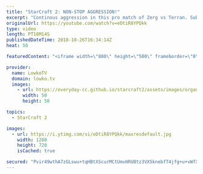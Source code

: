 ```yaml
---
title: "StarCraft 2: NON-STOP AGGRESSION!"
excerpt: "Continous aggression in this pro match of Zerg vs Terran. Subscribe for more videos: http://lowko.tv/youtube StarCraft 2 co-op Hero Solo: https://goo.gl/kgJYyu  Marines, Marauders, Medivacs and Mines versus mostly just Zerglings and Banelings. An awesome game of high level StarCraft 2 where both players"
originalUrl: https://youtube.com/watch?v=eDtiR8YPQkk
type: video
length: PT18M14S
publishedDateTime: 2018-10-26T16:34:14Z
heat: 50

featuredContent: "<iframe width=\"800\" height=\"500\" frameborder=\"0\" src=\"https://www.youtube.com/embed/eDtiR8YPQkk\" allow=\"accelerometer; autoplay; encrypted-media; gyroscope; picture-in-picture\" allowfullscreen></iframe>"

provider:
  name: LowkoTV
  domain: lowko.tv
  images:
    - url: https://everyday-cc.github.io/starcraft2/assets/images/organizations/lowko.tv-50x50.jpg
      width: 50
      height: 50

topics:
  - StarCraft 2

images:
  - url: https://i.ytimg.com/vi/eDtiR8YPQkk/maxresdefault.jpg
    width: 1280
    height: 720
    isCached: true

secured: "Pvir49wthA7zGLswu+tqHBtXScurMCtUmvHRUBtz3VX5knebfT4jfg+u+vWfXN7phS6OWS/zQZpm/Lx1BHxuPOZBIeJxkiUPr8i5gMla2kVAx3OWfA1ibzjWurM2/a1WqswxFVoDN5OWNOMtmkYgBWYlhjXNlapKsRFr1fWbxKx9g3RjFfTGKxBycWJKiFdZ/mbywo6SO1fLzHU9ghV/NzmQ/9GL8ene5Sf+9lGAv1Zcz1ai76QMrSFfEOr5etNy4wEtIh61ibJWLPRNTVYyS/tNZwKuk/ki0FprXCGrxJzJfZLHWJwCElAEpvqAa0MT1LlyVXX40j/YIWRa9LSVtXEHcyCvB9rrskY6pkg0gkNCBd5htB//X7IZT/X9+IdOjvxfy7r8X1mbJF1IpoeY7inQBgHTsdvXYxHIPCJM22NDgdKMvN6VHPxlHsv6KK1G;Gdvnbgb71uFhhmGtgm0yQg=="
---
```


